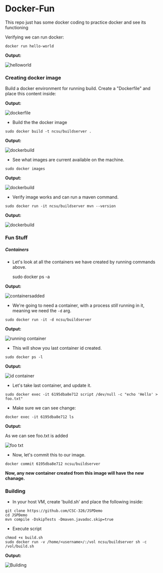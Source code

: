 # Docker-Fun
This repo just has some docker coding to practice docker and see its functioning

Verifying we can run docker:
```
docker run hello-world
```
**Output:** 

![helloworld](https://github.com/VivekBhat/Docker-Fun/blob/master/resources/hello%20world.png)

### Creating docker image

Build a docker environment for running build.  Create a "Dockerfile" and place this content inside:

**Output:** 

![dockerfile](https://github.com/VivekBhat/Docker-Fun/blob/master/resources/dockerfile.png)


* Build the the docker image
```
sudo docker build -t ncsu/buildserver .
```

**Output:** 

![dockerbuild](https://github.com/VivekBhat/Docker-Fun/blob/master/resources/dockerbuild.png)

 
* See what images are current available on the machine.
```
sudo docker images
```

**Output:** 

![dockerbuild](https://github.com/VivekBhat/Docker-Fun/blob/master/resources/dockerimages.png)


* Verify image works and can run a maven command.
```
sudo docker run -it ncsu/buildserver mvn --version
```

**Output:** 

![dockerbuild](https://github.com/VivekBhat/Docker-Fun/blob/master/resources/dockermvnversion.png)

### Fun Stuff 
##### Containers

* Let's look at all the containers we have created by running commands above.

    sudo docker ps -a 

**Output:** 

![containersadded](https://github.com/VivekBhat/Docker-Fun/blob/master/resources/createdcontainers.png)


* We're going to need a container, with a process *still* running in it, meaning we need the `-d` arg.
```
sudo docker run -it -d ncsu/buildserver
```

**Output:** 

![running container](https://github.com/VivekBhat/Docker-Fun/blob/master/resources/runningcontainer.png)

* This will show you last container id created.    
```
sudo docker ps -l
```

**Output:** 

![id container](https://github.com/VivekBhat/Docker-Fun/blob/master/resources/containerid.png)

* Let's take last container, and update it.
```
sudo docker exec -it 6195dba8e712 script /dev/null -c "echo 'Hello' > foo.txt"
```

* Make sure we can see change:
```
docker exec -it 6195dba8e712 ls
```

**Output:** 
 
 As we can see foo.txt is added

![foo txt](https://github.com/VivekBhat/Docker-Fun/blob/master/resources/fooadded.png)

* Now, let's commit this to our image.
```
docker commit 6195dba8e712 ncsu/buildserver
```
**Now, any new container created from this image will have the new chanage.**

### Building

* In your host VM, create 'build.sh' and place the following inside: 
```
git clone https://github.com/CSC-326/JSPDemo
cd JSPDemo
mvn compile -DskipTests -Dmaven.javadoc.skip=true
```


* Execute script
```
chmod +x build.sh
sudo docker run -v /home/<username>/:/vol ncsu/buildserver sh -c /vol/build.sh
```

**Output:** 
 
![Building](https://github.com/VivekBhat/Docker-Fun/blob/master/resources/build.png)
